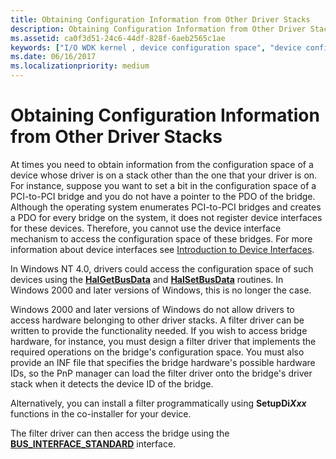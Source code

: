 ```yaml
---
title: Obtaining Configuration Information from Other Driver Stacks
description: Obtaining Configuration Information from Other Driver Stacks
ms.assetid: ca0f3d51-24c6-44df-828f-6aeb2565c1ae
keywords: ["I/O WDK kernel , device configuration space", "device configuration space WDK I/O", "configuration space WDK I/O", "space WDK I/O", "driver stacks WDK configuration info", "BUS_INTERFACE_STANDARD"]
ms.date: 06/16/2017
ms.localizationpriority: medium
---
```


# Obtaining Configuration Information from Other Driver Stacks





At times you need to obtain information from the configuration space of a device whose driver is on a stack other than the one that your driver is on. For instance, suppose you want to set a bit in the configuration space of a PCI-to-PCI bridge and you do not have a pointer to the PDO of the bridge. Although the operating system enumerates PCI-to-PCI bridges and creates a PDO for every bridge on the system, it does not register device interfaces for these devices. Therefore, you cannot use the device interface mechanism to access the configuration space of these bridges. For more information about device interfaces see [Introduction to Device Interfaces](https://docs.microsoft.com/windows-hardware/drivers/install/overview-of-device-interface-classes).

In Windows NT 4.0, drivers could access the configuration space of such devices using the [**HalGetBusData**](https://docs.microsoft.com/previous-versions/windows/hardware/drivers/ff546644(v=vs.85)) and [**HalSetBusData**](https://docs.microsoft.com/previous-versions/windows/hardware/drivers/ff546644(v=vs.85)) routines. In Windows 2000 and later versions of Windows, this is no longer the case.

Windows 2000 and later versions of Windows do not allow drivers to access hardware belonging to other driver stacks. A filter driver can be written to provide the functionality needed. If you wish to access bridge hardware, for instance, you must design a filter driver that implements the required operations on the bridge's configuration space. You must also provide an INF file that specifies the bridge hardware's possible hardware IDs, so the PnP manager can load the filter driver onto the bridge's driver stack when it detects the device ID of the bridge.

Alternatively, you can install a filter programmatically using **SetupDi<em>Xxx</em>** functions in the co-installer for your device.

The filter driver can then access the bridge using the [**BUS\_INTERFACE\_STANDARD**](https://docs.microsoft.com/windows-hardware/drivers/ddi/wdm/ns-wdm-_bus_interface_standard) interface.

 

 




